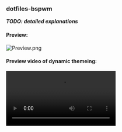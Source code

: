 ### dotfiles-bspwm
***TODO: detailed explanations***

#### Preview:
![Preview.png](./preview.png)
#### Preview video of dynamic themeing: 
![Preview.mp4](./preview.mp4)
